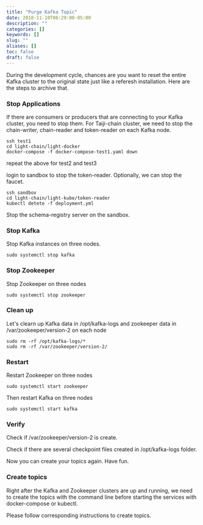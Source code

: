 ```yaml
---
title: "Purge Kafka Topic"
date: 2018-11-10T06:29:00-05:00
description: ""
categories: []
keywords: []
slug: ""
aliases: []
toc: false
draft: false
---
```


During the development cycle, chances are you want to reset the entire Kafka cluster to the original state just like a referesh installation. Here are the steps to archive that. 

### Stop Applications

If there are consumers or producers that are connecting to your Kafka cluster, you need to stop them. For Taiji-chain cluster, we need to stop the chain-writer, chain-reader and token-reader on each Kafka node. 


```
ssh test1
cd light-chain/light-docker
docker-compose -f docker-compose-test1.yaml down
```

repeat the above for test2 and test3


login to sandbox to stop the token-reader. Optionally, we can stop the faucet.

```
ssh sandbox
cd light-chain/light-kube/token-reader
kubectl detete -f deployment.yml
```

Stop the schema-registry server on the sandbox. 



### Stop Kafka

Stop Kafka instances on three nodes. 

```
sudo systemctl stop kafka

```

### Stop Zookeeper

Stop Zookeeper on three nodes

```
sudo systemctl stop zookeeper
```

### Clean up

Let's clearn up Kafka data in /opt/kafka-logs and zookeeper data in /var/zookeeper/version-2 on each node

```
sudo rm -rf /opt/kafka-logs/*
sudo rm -rf /var/zookeeper/version-2/
```


### Restart

Restart Zookeeper on three nodes


```
sudo systemctl start zookeeper
```

Then restart Kafka on three nodes

```
sudo systemctl start kafka
```

### Verify

Check if /var/zookeeper/version-2 is create. 

Check if there are several checkpoint files created in /opt/kafka-logs folder.

Now you can create your topics again. Have fun. 


### Create topics

Right after the Kafka and Zookeeper clusters are up and running, we need to create the topics with the command line before starting the services with docker-compose or kubectl.

Please follow corresponding instructions to create topics. 
